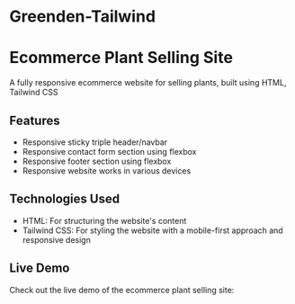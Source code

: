 # Greenden-Tailwind

# Ecommerce Plant Selling Site

A fully responsive ecommerce website for selling plants, built using HTML, Tailwind CSS

## Features

* Responsive sticky triple header/navbar
* Responsive  contact form section using flexbox
* Responsive footer section using flexbox
* Responsive website works in various devices

## Technologies Used

* HTML: For structuring the website's content
* Tailwind CSS: For styling the website with a mobile-first approach and responsive design


## Live Demo

Check out the live demo of the ecommerce plant selling site:
